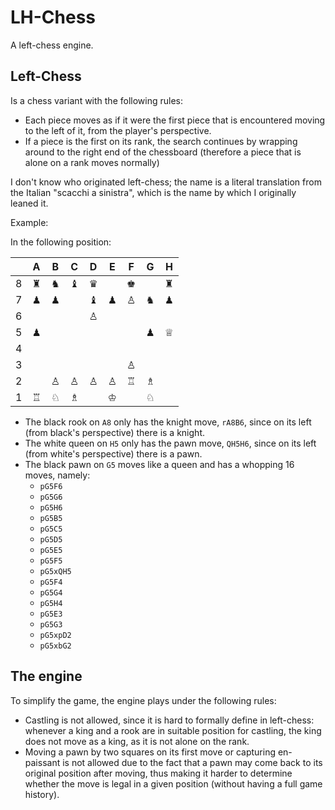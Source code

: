 # LH-Chess
A left-chess engine.

## Left-Chess
Is a chess variant with the following rules:

- Each piece moves as if it were the first piece that is encountered 
moving to the left of it, from the player's perspective.
- If a piece is the first on its rank, the search continues by wrapping 
around to the right end of the chessboard (therefore a piece that is alone on a rank moves normally)

I don't know who originated left-chess; the name is a literal translation from the Italian "scacchi a sinistra", 
which is the name by which I originally leaned it.

Example:

In the following position:

|   | A | B | C | D | E | F | G | H |
|---|---|---|---|---|---|---|---|---|
| 8 | ♜ | ♞ | ♝ | ♛ |   | ♚ |   | ♜ |
| 7 | ♟︎ | ♟︎ |   | ♝ | ♟︎ | ♙ | ♞ | ♟︎ |
| 6 |   |   |   | ♙ |   |   |   |   |
| 5 | ♟︎ |   |   |   |   |   | ♟︎ | ♕ |
| 4 |   |   |   |   |   |   |   |   |
| 3 |   |   |   |   |   | ♙ |   |   |
| 2 |   | ♙ | ♙ | ♙ | ♙ | ♖ | ♗ |   |
| 1 | ♖ | ♘ | ♗ |   | ♔ |   | ♘ |   |

- The black rook on `A8` only has the knight move, `rA8B6`, since on its left (from black's perspective) there is a knight.
- The white queen on `H5` only has the pawn move, `QH5H6`, since on its left (from white's perspective) there is a pawn.
- The black pawn on `G5` moves like a queen and has a whopping 16 moves, namely:
  - `pG5F6`
  - `pG5G6`
  - `pG5H6`
  - `pG5B5`
  - `pG5C5`
  - `pG5D5`
  - `pG5E5`
  - `pG5F5`
  - `pG5xQH5`
  - `pG5F4`
  - `pG5G4`
  - `pG5H4`
  - `pG5E3`
  - `pG5G3`
  - `pG5xpD2`
  - `pG5xbG2`

## The engine
To simplify the game, the engine plays under the following rules:
- Castling is not allowed, since it is hard to formally define in
left-chess: whenever a king and a rook are in suitable position for castling,
the king does not move as a king, as it is not alone on the rank.
- Moving a pawn by two squares on its first move or capturing en-paissant is not allowed due to the fact 
that a pawn may come back to its original position after moving, thus making it harder to determine
whether the move is legal in a given position (without having a full game history).


